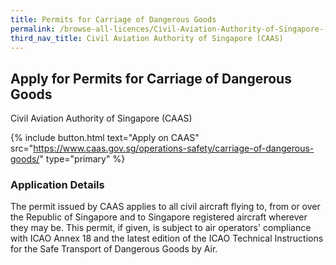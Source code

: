 ```yaml
---
title: Permits for Carriage of Dangerous Goods
permalink: /browse-all-licences/Civil-Aviation-Authority-of-Singapore-(CAAS)/Permits-for-Carriage-of-Dangerous-Goods
third_nav_title: Civil Aviation Authority of Singapore (CAAS)
---
```


## Apply for Permits for Carriage of Dangerous Goods

Civil Aviation Authority of Singapore (CAAS)

{% include button.html text="Apply on CAAS" src="https://www.caas.gov.sg/operations-safety/carriage-of-dangerous-goods/" type="primary" %}

<H3>Application Details</H3>

<p>The permit issued by CAAS applies to all civil aircraft flying to, from or over the Republic of Singapore and to Singapore registered aircraft wherever they may be. This permit, if given, is subject to air operators' compliance with ICAO Annex 18 and the latest edition of the ICAO Technical Instructions for the Safe Transport of Dangerous Goods by Air.</p>

